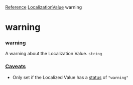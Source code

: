 [Reference](https://www.framer.com/developers/reference)
[LocalizationValue](https://www.framer.com/developers/reference/plugins-localization-value)
warning
# warning
### warning
A warning about the Localization Value.
`string`
### [Caveats](https://www.framer.com/developers/reference/plugins-localization-value-warning#caveats)
  * Only set if the Localized Value has a [status](https://www.framer.com/developers/reference/plugins-localization-value-status) of `"warning"`


